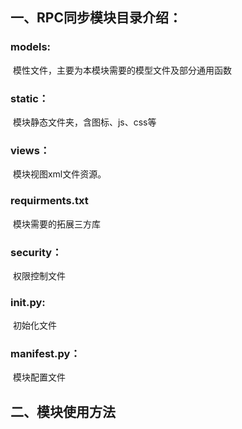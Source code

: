 ## 一、RPC同步模块目录介绍：

### models: 

​	 模性文件，主要为本模块需要的模型文件及部分通用函数

### static： 

​	模块静态文件夹，含图标、js、css等

### views：

​	模块视图xml文件资源。

### requirments.txt

​	模块需要的拓展三方库

### security：

​	权限控制文件

### init.py:

​	初始化文件

### __manifest__.py：

​	模块配置文件



## 二、模块使用方法

